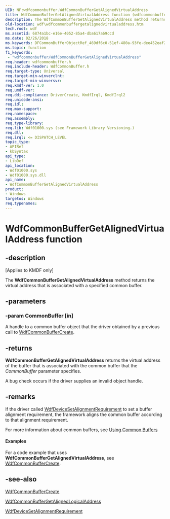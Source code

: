 ```yaml
---
UID: NF:wdfcommonbuffer.WdfCommonBufferGetAlignedVirtualAddress
title: WdfCommonBufferGetAlignedVirtualAddress function (wdfcommonbuffer.h)
description: The WdfCommonBufferGetAlignedVirtualAddress method returns the virtual address that is associated with a specified common buffer.
old-location: wdf\wdfcommonbuffergetalignedvirtualaddress.htm
tech.root: wdf
ms.assetid: 6874a1bc-e16e-4052-85a4-dba617a69ccd
ms.date: 02/26/2018
ms.keywords: DFCommonBufferObjectRef_469df6c0-51ef-480a-93fe-dee452eaf216.xml, WdfCommonBufferGetAlignedVirtualAddress, WdfCommonBufferGetAlignedVirtualAddress method, kmdf.wdfcommonbuffergetalignedvirtualaddress, wdf.wdfcommonbuffergetalignedvirtualaddress, wdfcommonbuffer/WdfCommonBufferGetAlignedVirtualAddress
ms.topic: function
f1_keywords:
 - "wdfcommonbuffer/WdfCommonBufferGetAlignedVirtualAddress"
req.header: wdfcommonbuffer.h
req.include-header: WdfCommonBuffer.h
req.target-type: Universal
req.target-min-winverclnt: 
req.target-min-winversvr: 
req.kmdf-ver: 1.0
req.umdf-ver: 
req.ddi-compliance: DriverCreate, KmdfIrql, KmdfIrql2
req.unicode-ansi: 
req.idl: 
req.max-support: 
req.namespace: 
req.assembly: 
req.type-library: 
req.lib: Wdf01000.sys (see Framework Library Versioning.)
req.dll: 
req.irql: <= DISPATCH_LEVEL
topic_type:
- APIRef
- kbSyntax
api_type:
- LibDef
api_location:
- Wdf01000.sys
- Wdf01000.sys.dll
api_name:
- WdfCommonBufferGetAlignedVirtualAddress
product:
- Windows
targetos: Windows
req.typenames: 
---
```


# WdfCommonBufferGetAlignedVirtualAddress function


## -description


<p class="CCE_Message">[Applies to KMDF only]</p>

The <b>WdfCommonBufferGetAlignedVirtualAddress</b> method returns the virtual address that is associated with a specified common buffer. 


## -parameters




### -param CommonBuffer [in]

A handle to a common buffer object that the driver obtained by a previous call to <a href="https://docs.microsoft.com/windows-hardware/drivers/ddi/content/wdfcommonbuffer/nf-wdfcommonbuffer-wdfcommonbuffercreate">WdfCommonBufferCreate</a>.  


## -returns



<b>WdfCommonBufferGetAlignedVirtualAddress</b> returns the virtual address of the buffer that is associated with the common buffer that the <i>CommonBuffer</i> parameter specifies.

A bug check occurs if the driver supplies an invalid object handle.






## -remarks



If the driver called <a href="https://docs.microsoft.com/windows-hardware/drivers/ddi/content/wdfdevice/nf-wdfdevice-wdfdevicesetalignmentrequirement">WdfDeviceSetAlignmentRequirement</a> to set a buffer alignment requirement, the framework aligns the common buffer according to that alignment requirement.

For more information about common buffers, see <a href="https://docs.microsoft.com/windows-hardware/drivers/wdf/using-common-buffers">Using Common Buffers</a>



#### Examples

For a code example that uses <b>WdfCommonBufferGetAlignedVirtualAddress</b>, see <a href="https://docs.microsoft.com/windows-hardware/drivers/ddi/content/wdfcommonbuffer/nf-wdfcommonbuffer-wdfcommonbuffercreate">WdfCommonBufferCreate</a>.

<div class="code"></div>



## -see-also




<a href="https://docs.microsoft.com/windows-hardware/drivers/ddi/content/wdfcommonbuffer/nf-wdfcommonbuffer-wdfcommonbuffercreate">WdfCommonBufferCreate</a>



<a href="https://docs.microsoft.com/windows-hardware/drivers/ddi/content/wdfcommonbuffer/nf-wdfcommonbuffer-wdfcommonbuffergetalignedlogicaladdress">WdfCommonBufferGetAlignedLogicalAddress</a>



<a href="https://docs.microsoft.com/windows-hardware/drivers/ddi/content/wdfdevice/nf-wdfdevice-wdfdevicesetalignmentrequirement">WdfDeviceSetAlignmentRequirement</a>
 

 

